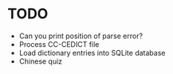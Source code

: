 # TODO

- Can you print position of parse error?
- Process CC-CEDICT file
- Load dictionary entries into SQLite database
- Chinese quiz
